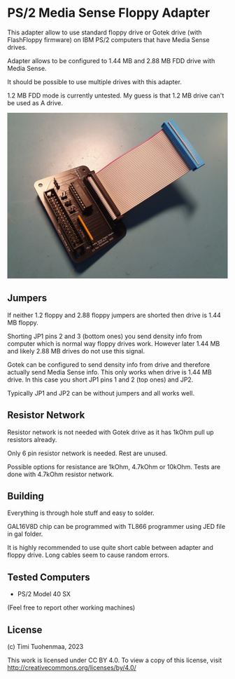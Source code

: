 # PS/2 Media Sense Floppy Adapter

This adapter allow to use standard floppy drive or Gotek drive (with FlashFloppy firmware) on IBM PS/2 computers
that have Media Sense drives.

Adapter allows to be configured to 1.44 MB and 2.88 MB FDD drive with Media Sense.

It should be possible to use multiple drives with this adapter.

1.2 MB FDD mode is currently untested. My guess is that 1.2 MB drive can't be used as A drive.

![Image of build adapter](https://github.com/timitt/ps2_media_sense_floppy_adapter/blob/adbc02428d3b28c48bffed8c2d1066e51f21f503/built_adapter.jpg)

## Jumpers

If neither 1.2 floppy and 2.88 floppy jumpers are shorted then drive is 1.44 MB floppy.

Shorting JP1 pins 2 and 3 (bottom ones) you send density info from computer which is normal way floppy drives work.
However later 1.44 MB and likely 2.88 MB drives do not use this signal.

Gotek can be configured to send density info from drive and therefore actually send Media Sense info.
This only works when drive is 1.44 MB drive. In this case you short JP1 pins 1 and 2 (top ones) and JP2.

Typically JP1 and JP2 can be without jumpers and all works well.

## Resistor Network

Resistor network is not needed with Gotek drive as it has 1kOhm pull up resistors already.

Only 6 pin resistor network is needed. Rest are unused.

Possible options for resistance are 1kOhm, 4.7kOhm or 10kOhm. Tests are done with 4.7kOhm resistor network.

## Building

Everything is through hole stuff and easy to solder.

GAL16V8D chip can be programmed with TL866 programmer using JED file in gal folder.

It is highly recommended to use quite short cable between adapter and floppy drive.
Long cables seem to cause random errors.

## Tested Computers

* PS/2 Model 40 SX

(Feel free to report other working machines)

## License

(c) Timi Tuohenmaa, 2023

This work is licensed under CC BY 4.0. To view a copy of this license, visit http://creativecommons.org/licenses/by/4.0/
